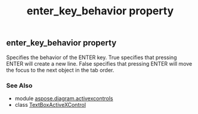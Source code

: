 ﻿---
title: enter_key_behavior property
second_title: Aspose.Diagram for Python via .NET API References
description: 
type: docs
weight: 90
url: /python-net/aspose.diagram.activexcontrols/textboxactivexcontrol/enter_key_behavior/
is_root: false
---

## enter_key_behavior property


Specifies the behavior of the ENTER key.
True specifies that pressing ENTER will create a new line.
False specifies that pressing ENTER will move the focus to the next object in the tab order.

### See Also
* module [aspose.diagram.activexcontrols](../../)
* class [TextBoxActiveXControl](/diagram/python-net/aspose.diagram.activexcontrols/textboxactivexcontrol)
